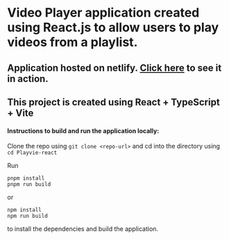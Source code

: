 # Video Player application created using React.js to allow users to play videos from a playlist.
## Application hosted on netlify. [Click here](https://playvie.netlify.app/) to see it in action.

## This project is created using React + TypeScript + Vite

#### Instructions to build and run the application locally:

Clone the repo using `git clone <repo-url>` and cd into the directory using `cd Playvie-react`

Run 
```
pnpm install
pnpm run build
```
or
```
npm install
npm run build
```
to install the dependencies and build the application.
